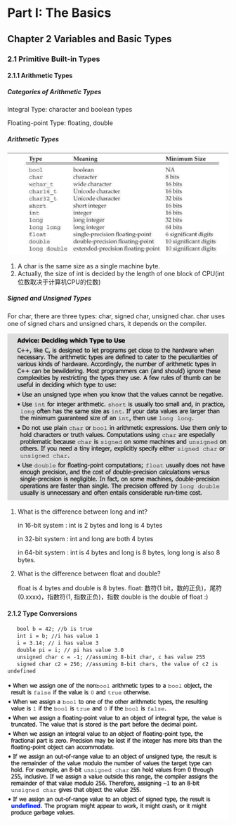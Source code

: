 # Part I: The Basics

## Chapter 2 Variables and Basic Types

### 2.1 Primitive Built-in Types

#### 2.1.1 Arithmetic Types

##### Categories of Arithmetic Types

Integral Type: character and boolean types

Floating-point Type: floating, double

##### Arithmetic Types

![2.1.1-1](2.1.1-1.png)

1. A char is the same size as a single machine byte.
2. Actually, the size of int is decided by the length of one block of CPU(int位数取决于计算机CPU的位数)

##### Signed and Unsigned Types

For char, there are three types: char, signed char, unsigned char. char uses one of signed chars and unsigned chars, it depends on the compiler.

![2.1.1-2](2.1.1-2.png)

1. What is the difference between long and int?

   in 16-bit system : int is 2 bytes and long is 4 bytes

   in 32-bit system : int and long are both 4 bytes

   in 64-bit system : int is 4 bytes and long is 8 bytes, long long is also 8 bytes.

2. What is the difference between float and double? 

   float is 4 bytes and double is 8 bytes.
   float: 数符(1 bit，数的正负)，尾符(0.xxxx)，指数符(1, 指数正负)，指数
   double is the double of float :)

#### 2.1.2 Type Conversions

```
   bool b = 42; //b is true 
   int i = b; //i has value 1
   i = 3.14; // i has value 3
   double pi = i; // pi has value 3.0
   unsigned char c = -1; //assuming 8-bit char, c has value 255
   signed char c2 = 256; //assuming 8-bit chars, the value of c2 is undefined
```
![2.1.2-2](2.1.2-1.png)

